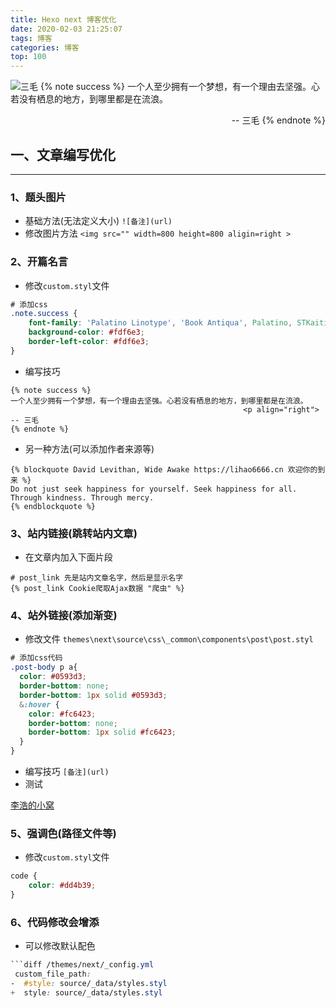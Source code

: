 ```yaml
---
title: Hexo next 博客优化
date: 2020-02-03 21:25:07
tags: 博客
categories: 博客
top: 100
---
```

![三毛](https://hexo-1257711631.cos.ap-nanjing.myqcloud.com/20200203215950.png)
{% note success %}
一个人至少拥有一个梦想，有一个理由去坚强。心若没有栖息的地方，到哪里都是在流浪。
                                                    <p align="right"> -- 三毛
{% endnote %}

## 一、文章编写优化
***
### 1、题头图片
* 基础方法(无法定义大小)
`![备注](url)`
* 修改图片方法
`<img src="" width=800 height=800 aligin=right >`
<!--more-->

### 2、开篇名言

* 修改`custom.styl`文件
```css
# 添加css
.note.success {
    font-family: 'Palatino Linotype', 'Book Antiqua', Palatino, STKaiti, KaiTi, SimKai, DFKai-SB, 'Lato', "PingFang SC", "Microsoft YaHei", sans-serif;
    background-color: #fdf6e3;
    border-left-color: #fdf6e3;
}
```
* 编写技巧
```
{% note success %}
一个人至少拥有一个梦想，有一个理由去坚强。心若没有栖息的地方，到哪里都是在流浪。
                                                    <p align="right"> -- 三毛
{% endnote %}
```
* 另一种方法(可以添加作者来源等)
```
{% blockquote David Levithan, Wide Awake https://lihao6666.cn 欢迎你的到来 %}
Do not just seek happiness for yourself. Seek happiness for all. Through kindness. Through mercy.
{% endblockquote %}
```

### 3、站内链接(跳转站内文章)
* 在文章内加入下面片段
```
# post_link 先是站内文章名字，然后是显示名字
{% post_link Cookie爬取Ajax数据 "爬虫" %}
```

### 4、站外链接(添加渐变)

* 修改文件 `themes\next\source\css\_common\components\post\post.styl`
```css
# 添加css代码
.post-body p a{
  color: #0593d3;
  border-bottom: none;
  border-bottom: 1px solid #0593d3;
  &:hover {
    color: #fc6423;
    border-bottom: none;
    border-bottom: 1px solid #fc6423;
  }
}
```
* 编写技巧
`[备注](url)` 
* 测试

[李浩的小窝](https://lihao6666.cn)

### 5、强调色(路径文件等)
* 修改`custom.styl`文件
```css
code {
    color: #dd4b39;
}
```

### 6、代码修改会增添
* 可以修改默认配色
```css
```diff /themes/next/_config.yml
 custom_file_path:
-  #style: source/_data/styles.styl
+  style: source/_data/styles.styl
``````


